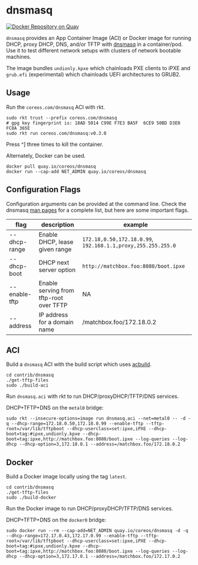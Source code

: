 
# dnsmasq

[![Docker Repository on Quay](https://quay.io/repository/coreos/dnsmasq/status "Docker Repository on Quay")](https://quay.io/repository/coreos/dnsmasq)

`dnsmasq` provides an App Container Image (ACI) or Docker image for running DHCP, proxy DHCP, DNS, and/or TFTP with [dnsmasq](http://www.thekelleys.org.uk/dnsmasq/doc.html) in a container/pod. Use it to test different network setups with clusters of network bootable machines.

The image bundles `undionly.kpxe` which chainloads PXE clients to iPXE and `grub.efi` (experimental) which chainloads UEFI architectures to GRUB2.

## Usage

Run the `coreos.com/dnsmasq` ACI with rkt.

    sudo rkt trust --prefix coreos.com/dnsmasq
    # gpg key fingerprint is: 18AD 5014 C99E F7E3 BA5F  6CE9 50BD D3E0 FC8A 365E
    sudo rkt run coreos.com/dnsmasq:v0.3.0

Press ^] three times to kill the container.

Alternately, Docker can be used.

    docker pull quay.io/coreos/dnsmasq
    docker run --cap-add NET_ADMIN quay.io/coreos/dnsmasq

## Configuration Flags

Configuration arguments can be provided at the command line. Check the dnsmasq [man pages](http://www.thekelleys.org.uk/dnsmasq/docs/dnsmasq-man.html) for a complete list, but here are some important flags.

| flag     | description | example |
|----------|-------------|---------|
| --dhcp-range | Enable DHCP, lease given range | `172.18,0.50,172.18.0.99`, `192.168.1.1,proxy,255.255.255.0` |
| --dhcp-boot | DHCP next server option | `http://matchbox.foo:8080/boot.ipxe` |
| --enable-tftp | Enable serving from tftp-root over TFTP | NA |
| --address | IP address for a domain name | /matchbox.foo/172.18.0.2 |

## ACI

Build a `dnsmasq` ACI with the build script which uses [acbuild](https://github.com/appc/acbuild).

    cd contrib/dnsmasq
    ./get-tftp-files
    sudo ./build-aci

Run `dnsmasq.aci` with rkt to run DHCP/proxyDHCP/TFTP/DNS services.

DHCP+TFTP+DNS on the `metal0` bridge:

    sudo rkt --insecure-options=image run dnsmasq.aci --net=metal0 -- -d -q --dhcp-range=172.18.0.50,172.18.0.99 --enable-tftp --tftp-root=/var/lib/tftpboot --dhcp-userclass=set:ipxe,iPXE --dhcp-boot=tag:#ipxe,undionly.kpxe --dhcp-boot=tag:ipxe,http://matchbox.foo:8080/boot.ipxe --log-queries --log-dhcp --dhcp-option=3,172.18.0.1 --address=/matchbox.foo/172.18.0.2

## Docker

Build a Docker image locally using the tag `latest`.

    cd contrib/dnsmasq
    ./get-tftp-files
    sudo ./build-docker

Run the Docker image to run DHCP/proxyDHCP/TFTP/DNS services.

DHCP+TFTP+DNS on the `docker0` bridge:

    sudo docker run --rm --cap-add=NET_ADMIN quay.io/coreos/dnsmasq -d -q --dhcp-range=172.17.0.43,172.17.0.99 --enable-tftp --tftp-root=/var/lib/tftpboot --dhcp-userclass=set:ipxe,iPXE --dhcp-boot=tag:#ipxe,undionly.kpxe --dhcp-boot=tag:ipxe,http://matchbox.foo:8080/boot.ipxe --log-queries --log-dhcp --dhcp-option=3,172.17.0.1 --address=/matchbox.foo/172.17.0.2
